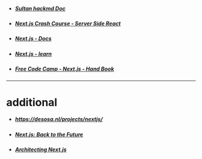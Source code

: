 
- ##### [Sultan hackmd Doc ](https://hackmd.io/@r8krHwtwTuOxVcFXcTrxmA/B1gpaiqgw)
- ##### [Next.js Crash Course - Server Side React](https://www.youtube.com/watch?v=IkOVe40Sy0U&t=1963s)
- ##### [Next.js - Docs](https://nextjs.org/docs)
- ##### [Next.js - learn](https://nextjs.org/learn/basics/create-nextjs-app)
- ##### [Free Code Camp - Next.js - Hand Book](https://www.freecodecamp.org/news/the-next-js-handbook/)

---

# additional
- ##### https://desosa.nl/projects/nextjs/
- ##### [Next.js: Back to the Future](https://desosa.nl/projects/nextjs/2020/03/03/vision.html)
- ##### [Architecting Next.js](https://desosa.nl/projects/nextjs/2020/03/14/architecture.html)
